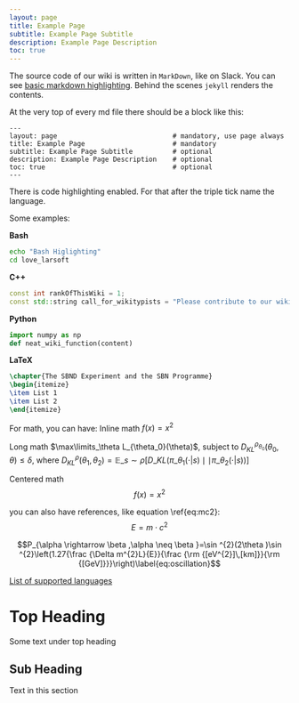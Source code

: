```yaml
---
layout: page
title: Example Page
subtitle: Example Page Subtitle
description: Example Page Description
toc: true
---
```



The source code of our wiki is written in `MarkDown`, like on Slack. You can see [basic markdown highlighting](https://www.markdownguide.org/basic-syntax/). 
Behind the scenes `jekyll` renders the contents.

At the very top of every md file there should be a block like this:

```
---
layout: page                             # mandatory, use page always
title: Example Page                      # mandatory
subtitle: Example Page Subtitle          # optional
description: Example Page Description    # optional
toc: true                                # optional
---
```

There is code highlighting enabled. For that after the triple tick name the language. 

Some examples:


**Bash**
```bash
echo "Bash Higlighting"
cd love_larsoft
```

**C++**
```c++
const int rankOfThisWiki = 1;
const std::string call_for_wikitypists = "Please contribute to our wiki";
```

**Python**
```python
import numpy as np
def neat_wiki_function(content)
```

**LaTeX**
```latex
\chapter{The SBND Experiment and the SBN Programme}
\begin{itemize}
\item List 1
\item List 2
\end{itemize}
```

For math, you can have: Inline math $f(x)=x^2$

Long math $\max\limits_\theta L_{\theta_0}(\theta)$, subject to $D_{KL}^{\rho_{\theta_0}}(\theta_0,\theta)\le\delta$, where $D_{KL}^\rho(\theta_1,\theta_2)=\mathbb{E}\_{s\sim\rho}[D\_{KL}(\pi\_{\theta_1}(\cdot\vert s)\mid\mid\pi\_{\theta_2}(\cdot\vert s))]$

Centered math
$$f(x)=x^2$$

you can also have references, like equation \ref{eq:mc2}:
$$ E = m\cdot c^2 \label{eq:mc2}$$

$$P_{\alpha \rightarrow \beta ,\alpha \neq \beta }=\sin ^{2}(2\theta )\sin ^{2}\left(1.27{\frac {\Delta m^{2}L}{E}}{\frac {\rm {[eV^{2}]\,[km]}}{\rm {[GeV]}}}\right)\label{eq:oscillation}$$

[List of supported languages](https://github.com/rouge-ruby/rouge/wiki/List-of-supported-languages-and-lexers)



# Top Heading 

Some text under top heading

## Sub Heading

Text in this section
